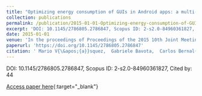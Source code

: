 ```yaml
---
title: "Optimizing energy consumption of GUIs in Android apps: a multi-objective approach"
collection: publications
permalink: /publication/2015-01-01-Optimizing-energy-consumption-of-GUIs-in-Android-apps-a-multi-objective-approach
excerpt: 'DOI: 10.1145/2786805.2786847, Scopus ID: 2-s2.0-84960361827, Cited by: 44'
date: 2015-01-01
venue: 'In the proceedings of Proceedings of the 2015 10th Joint Meeting on Foundations of Software Engineering, ESEC/FSE 2015, Bergamo, Italy, August 30 - September 4, 2015'
paperurl: 'https://doi.org/10.1145/2786805.2786847'
citation: ' Mario V{\&apos;{a}}squez,  Gabriele Bavota,  Carlos Bernal{-}C{\&apos;{a}}rdenas,  Rocco Oliveto,  Massimiliano Di,  Denys Poshyvanyk, &quot;Optimizing energy consumption of GUIs in Android apps: a multi-objective approach.&quot; In the proceedings of Proceedings of the 2015 10th Joint Meeting on Foundations of Software Engineering, ESEC/FSE 2015, Bergamo, Italy, August 30 - September 4, 2015, 2015.'
---
```

DOI: 10.1145/2786805.2786847, Scopus ID: 2-s2.0-84960361827, Cited by: 44

[Access paper here](https://doi.org/10.1145/2786805.2786847){:target="_blank"}
